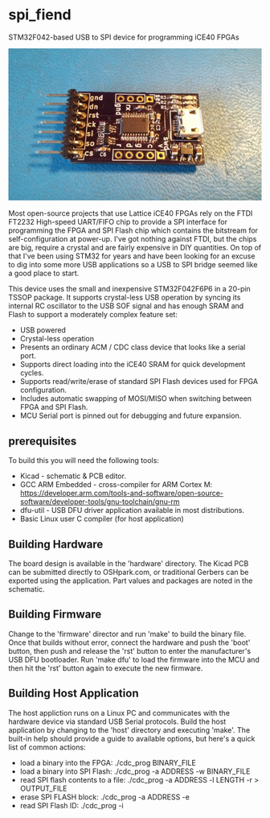 # spi_fiend
STM32F042-based USB to SPI device for programming iCE40 FPGAs

![board](doc/board.jpg)

Most open-source projects that use Lattice iCE40 FPGAs rely on the FTDI
FT2232 High-speed UART/FIFO chip to provide a SPI interface for programming
the FPGA and SPI Flash chip which contains the bitstream for self-configuration
at power-up. I've got nothing against FTDI, but the chips are big, require
a crystal and are fairly expensive in DIY quantities. On top of that I've been
using STM32 for years and have been looking for an excuse to dig into some
more USB applications so a USB to SPI bridge seemed like a good place to start.

This device uses the small and inexpensive STM32F042F6P6 in a 20-pin TSSOP
package. It supports crystal-less USB operation by syncing its internal RC
oscillator to the USB SOF signal and has enough SRAM and Flash to support a
moderately complex feature set:

* USB powered
* Crystal-less operation
* Presents an ordinary ACM / CDC class device that looks like a serial port.
* Supports direct loading into the iCE40 SRAM for quick development cycles.
* Supports read/write/erase of standard SPI Flash devices used for FPGA configuration.
* Includes automatic swapping of MOSI/MISO when switching between FPGA and SPI Flash.
* MCU Serial port is pinned out for debugging and future expansion.

## prerequisites
To build this you will need the following tools:

* Kicad - schematic & PCB editor.
* GCC ARM Embedded - cross-compiler for ARM Cortex M: https://developer.arm.com/tools-and-software/open-source-software/developer-tools/gnu-toolchain/gnu-rm
* dfu-util - USB DFU driver application available in most distributions.
* Basic Linux user C compiler (for host application)

## Building Hardware

The board design is available in the 'hardware' directory. The Kicad PCB can
be submitted directly to OSHpark.com, or traditional Gerbers can be exported
using the application. Part values and packages are noted in the schematic.

## Building Firmware

Change to the 'firmware' director and run 'make' to build the binary file.
Once that builds without error, connect the hardware and push the 'boot'
button, then push and release the 'rst' button to enter the manufacturer's
USB DFU bootloader. Run 'make dfu' to load the firmware into the MCU and then
hit the 'rst' button again to execute the new firmware.

## Building Host Application

The host appliction runs on a Linux PC and communicates with the hardware
device via standard USB Serial protocols. Build the host application by changing
to the 'host' directory and executing 'make'. The built-in help should provide
a guide to available options, but here's a quick list of common actions:

* load a binary into the FPGA: ./cdc_prog BINARY_FILE
* load a binary into SPI Flash: ./cdc_prog -a ADDRESS -w BINARY_FILE
* read SPI flash contents to a file: ./cdc_prog -a ADDRESS -l LENGTH -r > OUTPUT_FILE
* erase SPI FLASH block: ./cdc_prog -a ADDRESS -e
* read SPI Flash ID: ./cdc_prog -i

